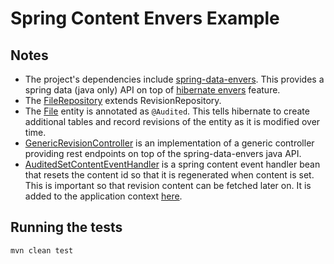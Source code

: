 # Spring Content Envers Example

## Notes
- The project's dependencies include [spring-data-envers](https://github.com/paulcwarren/spring-content-with-envers/blob/c8a5a1d43c8fc43f39d6d0fbd50a8f8642a0ad08/pom.xml#L52).  This provides a spring data (java only) API on top of [hibernate envers](https://hibernate.org/orm/envers/) feature.
- The [FileRepository](https://github.com/paulcwarren/spring-content-with-envers/blob/d7b9ddfc92a8651ae9c31e6f92df852fe4cdb576/src/main/java/gettingstarted/FileRepository.java#L8) extends
RevisionRepository.
- The [File](https://github.com/paulcwarren/spring-content-with-envers/blob/c388ff768a9524881d6d85a2e54dce3d79031ecd/src/main/java/gettingstarted/File.java) entity is annotated as `@Audited`.  This tells hibernate to create additional tables and record revisions of the entity 
as it is modified over time.
- [GenericRevisionController](https://github.com/paulcwarren/spring-content-with-envers/blob/dfb5702f801cfe99b12d13bb4652e00364dc842a/src/main/java/gettingstarted/GenericRevisionsController.java) is 
an implementation of a generic controller providing rest endpoints on top of the spring-data-envers java API.
- [AuditedSetContentEventHandler](https://github.com/paulcwarren/spring-content-with-envers/blob/dfb5702f801cfe99b12d13bb4652e00364dc842a/src/main/java/gettingstarted/AuditedSetContentEventHandler.java) is 
a spring content event handler bean that resets the content id so that it is regenerated when content is set.  This is important so that 
revision content can be fetched later on.   It is added to the application context [here](https://github.com/paulcwarren/spring-content-with-envers/blob/dfb5702f801cfe99b12d13bb4652e00364dc842a/src/main/java/gettingstarted/SpringContentApplication.java#L31).

## Running the tests

`mvn clean test`

